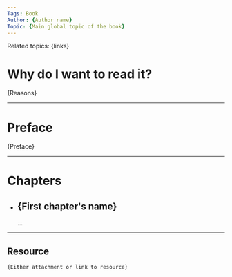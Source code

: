 ```yaml
---
Tags: Book
Author: {Author name}
Topic: {Main global topic of the book}
---
```

Related topics: {links}

# Why do I want to read it?

{Reasons}

---


# Preface
{Preface}

---

# Chapters 

+ ## {First chapter's name}
	...


--- 
## Resource
	{Either attachment or link to resource}